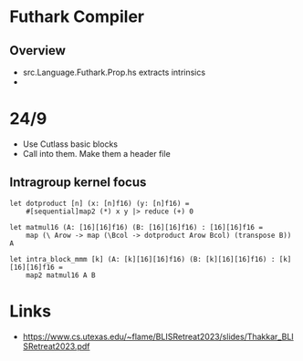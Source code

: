 # Futhark Compiler

## Overview
- src.Language.Futhark.Prop.hs extracts intrinsics
- 

# 24/9

- Use Cutlass basic blocks
- Call into them. Make them a header file

## Intragroup kernel focus

```futhark
let dotproduct [n] (x: [n]f16) (y: [n]f16) =
    #[sequential]map2 (*) x y |> reduce (+) 0

let matmul16 (A: [16][16]f16) (B: [16][16]f16) : [16][16]f16 =
    map (\ Arow -> map (\Bcol -> dotproduct Arow Bcol) (transpose B)) A

let intra_block_mmm [k] (A: [k][16][16]f16) (B: [k][16][16]f16) : [k][16][16]f16 =    
    map2 matmul16 A B
```

# Links

- https://www.cs.utexas.edu/~flame/BLISRetreat2023/slides/Thakkar_BLISRetreat2023.pdf
